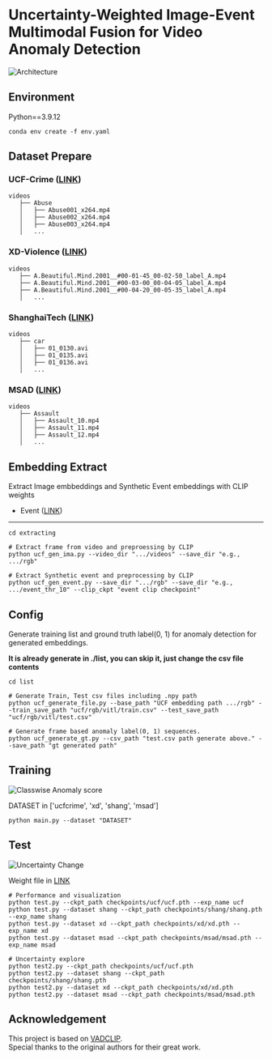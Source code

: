 # Uncertainty-Weighted Image-Event Multimodal Fusion for Video Anomaly Detection

![Architecture](figure/fig1.png)

## Environment

Python==3.9.12

    conda env create -f env.yaml


## Dataset Prepare

### UCF-Crime  ([LINK](https://www.crcv.ucf.edu/research/real-world-anomaly-detection-in-surveillance-videos/))

    videos
       ├── Abuse
       │   ├── Abuse001_x264.mp4
       │   ├── Abuse002_x264.mp4
       │   ├── Abuse003_x264.mp4
       │   ...

### XD-Violence ([LINK](https://roc-ng.github.io/XD-Violence/))

    videos
       ├── A.Beautiful.Mind.2001__#00-01-45_00-02-50_label_A.mp4
       ├── A.Beautiful.Mind.2001__#00-03-00_00-04-05_label_A.mp4
       ├── A.Beautiful.Mind.2001__#00-04-20_00-05-35_label_A.mp4
       │   ...

### ShanghaiTech ([LINK](https://svip-lab.github.io/dataset/campus_dataset.html))

    videos
       ├── car
       │   ├── 01_0130.avi
       │   ├── 01_0135.avi
       │   ├── 01_0136.avi
       │   ...

### MSAD ([LINK](https://msad-dataset.github.io/))

    videos
       ├── Assault
       │   ├── Assault_10.mp4
       │   ├── Assault_11.mp4
       │   ├── Assault_12.mp4
       │   ...


## Embedding Extract
Extract Image embbeddings and Synthetic Event embeddings with CLIP weights

- Event ([LINK](https://drive.google.com/drive/folders/1mvOWqPARya4CTM9iioE8MpqWyl4olBHx?usp=sharing))
---
    cd extracting
    
    # Extract frame from video and preproessing by CLIP
    python ucf_gen_ima.py --video_dir ".../videos" --save_dir "e.g., .../rgb"
    
    # Extract Synthetic event and preprocessing by CLIP
    python ucf_gen_event.py --save_dir ".../rgb" --save_dir "e.g., .../event_thr_10" --clip_ckpt "event clip checkpoint" 

## Config 

Generate training list and ground truth label(0, 1) for anomaly detection for generated embeddings.

**It is already generate in ./list, you can skip it, just change the csv file contents**

    cd list

    # Generate Train, Test csv files including .npy path
    python ucf_generate_file.py --base_path "UCF embedding path .../rgb" --train_save_path "ucf/rgb/vitl/train.csv" --test_save_path "ucf/rgb/vitl/test.csv"

    # Generate frame based anomaly label(0, 1) sequences.
    python ucf_generate_gt.py --csv_path "test.csv path generate above." --save_path "gt generated path"

## Training
![Classwise Anomaly score](figure/fig2.png)

DATASET in ['ucfcrime', 'xd', 'shang', 'msad']

    python main.py --dataset "DATASET"


## Test
![Uncertainty Change](figure/fig3.png)

Weight file in [LINK](https://drive.google.com/drive/folders/1mvOWqPARya4CTM9iioE8MpqWyl4olBHx?usp=sharing)

    # Performance and visualization
    python test.py --ckpt_path checkpoints/ucf/ucf.pth --exp_name ucf
    python test.py --dataset shang --ckpt_path checkpoints/shang/shang.pth --exp_name shang
    python test.py --dataset xd --ckpt_path checkpoints/xd/xd.pth --exp_name xd
    python test.py --dataset msad --ckpt_path checkpoints/msad/msad.pth --exp_name msad

    # Uncertainty explore
    python test2.py --ckpt_path checkpoints/ucf/ucf.pth
    python test2.py --dataset shang --ckpt_path checkpoints/shang/shang.pth
    python test2.py --dataset xd --ckpt_path checkpoints/xd/xd.pth
    python test2.py --dataset msad --ckpt_path checkpoints/msad/msad.pth


## Acknowledgement

This project is based on [VADCLIP](https://github.com/nwpu-zxr/VadCLIP).  
Special thanks to the original authors for their great work.  